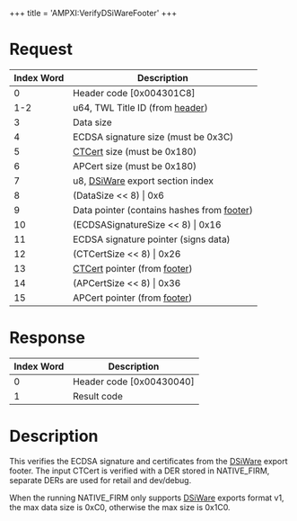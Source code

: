 +++
title = 'AMPXI:VerifyDSiWareFooter'
+++

# Request

| Index Word | Description                                                                     |
|------------|---------------------------------------------------------------------------------|
| 0          | Header code \[0x004301C8\]                                                      |
| 1-2        | u64, TWL Title ID (from [header](DSiWare_Exports "wikilink"))                   |
| 3          | Data size                                                                       |
| 4          | ECDSA signature size (must be 0x3C)                                             |
| 5          | [CTCert](CTCert "wikilink") size (must be 0x180)                                |
| 6          | APCert size (must be 0x180)                                                     |
| 7          | u8, [DSiWare](DSiWare_Exports "wikilink") export section index                  |
| 8          | (DataSize \<\< 8) \| 0x6                                                        |
| 9          | Data pointer (contains hashes from [footer](DSiWare_Exports "wikilink"))        |
| 10         | (ECDSASignatureSize \<\< 8) \| 0x16                                             |
| 11         | ECDSA signature pointer (signs data)                                            |
| 12         | (CTCertSize \<\< 8) \| 0x26                                                     |
| 13         | [CTCert](CTCert "wikilink") pointer (from [footer](DSiWare_Exports "wikilink")) |
| 14         | (APCertSize \<\< 8) \| 0x36                                                     |
| 15         | APCert pointer (from [footer](DSiWare_Exports "wikilink"))                      |

# Response

| Index Word | Description                |
|------------|----------------------------|
| 0          | Header code \[0x00430040\] |
| 1          | Result code                |

# Description

This verifies the ECDSA signature and certificates from the
[DSiWare](DSiWare_Exports "wikilink") export footer. The input CTCert is
verified with a DER stored in NATIVE_FIRM, separate DERs are used for
retail and dev/debug.

When the running NATIVE_FIRM only supports
[DSiWare](DSiWare_Exports "wikilink") exports format v1, the max data
size is 0xC0, otherwise the max size is 0x1C0.